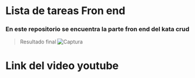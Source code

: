 # Lista de tareas Fron end

### En este repositorio se encuentra la parte fron end del kata crud 
>Resultado final
![Captura](https://user-images.githubusercontent.com/90659322/174419191-3381e2f0-2397-450e-9de2-bb2388daa20e.PNG)
 # Link del video youtube
 
